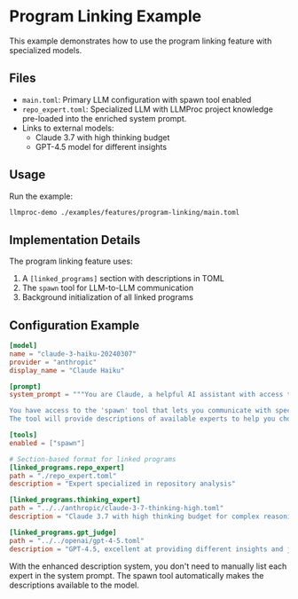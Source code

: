 # Program Linking Example

This example demonstrates how to use the program linking feature with specialized models.

## Files

- `main.toml`: Primary LLM configuration with spawn tool enabled
- `repo_expert.toml`: Specialized LLM with LLMProc project knowledge pre-loaded into the enriched system prompt.
- Links to external models:
  - Claude 3.7 with high thinking budget
  - GPT-4.5 model for different insights

## Usage

Run the example:

```bash
llmproc-demo ./examples/features/program-linking/main.toml
```

## Implementation Details

The program linking feature uses:

1. A `[linked_programs]` section with descriptions in TOML
2. The `spawn` tool for LLM-to-LLM communication
3. Background initialization of all linked programs

## Configuration Example

```toml
[model]
name = "claude-3-haiku-20240307"
provider = "anthropic"
display_name = "Claude Haiku"

[prompt]
system_prompt = """You are Claude, a helpful AI assistant with access to specialized thinking experts.

You have access to the 'spawn' tool that lets you communicate with specialized experts.
The tool will provide descriptions of available experts to help you choose the right one."""

[tools]
enabled = ["spawn"]

# Section-based format for linked programs
[linked_programs.repo_expert]
path = "./repo_expert.toml"
description = "Expert specialized in repository analysis"

[linked_programs.thinking_expert]
path = "../../anthropic/claude-3-7-thinking-high.toml"
description = "Claude 3.7 with high thinking budget for complex reasoning problems"

[linked_programs.gpt_judge]
path = "../../openai/gpt-4-5.toml"
description = "GPT-4.5, excellent at providing different insights and judging alternatives"
```

With the enhanced description system, you don't need to manually list each expert in the system prompt. The spawn tool automatically makes the descriptions available to the model.

